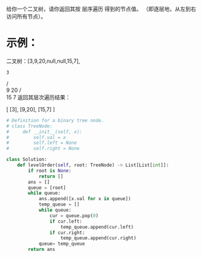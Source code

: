 给你一个二叉树，请你返回其按 层序遍历 得到的节点值。 （即逐层地，从左到右访问所有节点）。

# 示例：
二叉树：[3,9,20,null,null,15,7],

    3
   / \
  9  20
    /  \
   15   7
返回其层次遍历结果：

[
  [3],
  [9,20],
  [15,7]
]

```python
# Definition for a binary tree node.
# class TreeNode:
#     def __init__(self, x):
#         self.val = x
#         self.left = None
#         self.right = None

class Solution:
    def levelOrder(self, root: TreeNode) -> List[List[int]]:
        if root is None:
            return []
        ans = []
        queue = [root]
        while queue:
            ans.append([x.val for x in queue])
            temp_queue = []
            while queue:
                cur = queue.pop(0)
                if cur.left:
                    temp_queue.append(cur.left)
                if cur.right:
                    temp_queue.append(cur.right)
            queue= temp_queue
        return ans
```